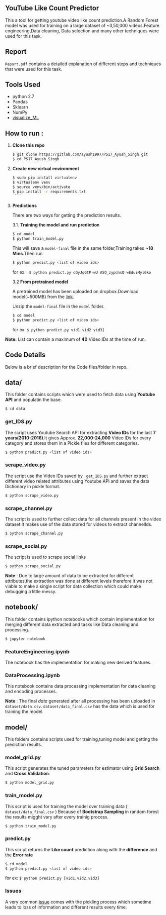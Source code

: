## YouTube Like Count Predictor

This a tool for getting youtube video like count prediction.A Random Forest model was used for training on a large dataset of ~3,50,000 videos.Feature engineering,Data cleaning, Data selection and many other techniques were used for this task.

## Report

`Report.pdf` contains a detailed explanation of different steps and techniques that were used for this task.

## Tools Used

* python 2.7
* Pandas
* Sklearn
* NumPy
* [visualize_ML](https://github.com/ayush1997/visualize_ML)

## How to run :

1. **Clone this repo**

      ```sh
      $ git clone https://gitlab.com/ayush1997/PS17_Ayush_Singh.git
      $ cd PS17_Ayush_Singh
      ```
2. **Create new virtual environment**

      ```sh
      $ sudo pip install virtualenv
      $ virtualenv venv
      $ source venv/bin/activate
      $ pip install -r requirements.txt
       ```
3. **Predictions**

    There are two ways for getting the prediction results.

    3.1. **Training the model and run prediction**

    ```sh
    $ cd model
    $ python train_model.py
    ```

    This will save a `model-final` file in the same folder,Training takes **~18 Mins**.Then run

    ```sh
    $ python predict.py <list of video ids>
    ```
    for ex: ``` $ python predict.py dOyJqGtP-wU ASO_zypdnsQ wEduiMyl0ko```

    3.2 **From pretrained model**

    A pretrained model has been uploaded on dropbox.Download model(~500MB) from the [link](https://www.dropbox.com/s/yv2jv55nz81fs5j/model-final.zip?dl=0).

     Unzip the `model-final` file in the `model` folder.
    ```sh
    $ cd model
    $ python predict.py <list of video ids>
    ```
    for ex: ``` $ python predict.py vid1 vid2 vid3] ```

**Note:** List can contain a maximum of **40** Video IDs at the time of run.      


## Code Details

Below is a brief description for the Code files/folder in repo.

## data/

This folder contains scripts which were used to fetch data using **Youtube API** and populatin the base.

```sh
$ cd data
```

### get_IDS.py

The script uses Youtube Search API for extracting **Video IDs** for the last **7 years(2010-2016)**.It gives Approx. **22,000-24,000** Video IDs for every category and stores them in a Pickle files for different categories.

```sh
$ python predict.py <list of video ids>
```
### scrape_video.py
The script use the Video IDs saved by ` get_IDS.py` and further extract different video related attributes using Youtube API and saves the data Dictionary in pickle format.

```sh
$ python scrape_video.py
```

### scrape_channel.py
The script is used to further collect data for all channels present in the video dataset.It makes use of the data stored for videos to extract channelIds.

```sh
$ python scrape_channel.py
```

### scrape_social.py
The script is used to scrape social links

```sh
$ python scrape_social.py
```
**Note** : Due to large amount of data to be extracted for different attributes,the extraction was done at different levels therefore it was not viable to make a single script for data collection which could make debugging a little messy.

## notebook/
This folder contains ipython notebooks which contain implementation for merging different data extracted and tasks like Data cleaning and processing.

```sh
$ jupyter notebook
```

### FeatureEngineering.ipynb
The notebook has the implementation for making new derived features.

### DataProcessing.ipynb
This notebook contains data processing implementation for data cleaning and encoding processes.


**Note** : The final *data* generated after all processing has been uploaded in `dataset/data.csv`. `dataset/data_final.csv` has the data which is used for training the model.

## model/

This folders contains scripts used for training,tuning model and getting the prediction results.
### model_grid.py
This script generates the tuned parameters for estimator using **Grid Search** and **Cross Validation**.

```sh
$ python model_grid.py
```

### train_model.py
This script is used for training the model over training data ( `dataset/data_final.csv` )
Because of **Bootstrap Sampling** in random forest the results migght vary after every trainig process.
```sh
$ python train_model.py
```

### predict.py
This script returns the **Like count** prediction along with the **difference** and the **Error rate**
```sh
$ cd model
$ python predict.py <list of video ids>
```
for ex: ``` $ python predict.py [vid1,vid2,vid3] ```

### Issues
A very common [issue](http://scikit-learn.org/stable/modules/model_persistence.html#security-maintainability-limitations) comes with the pickling process which sometime leads to loss of information and different results every time. 
